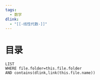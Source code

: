 ```yaml
---
tags:
  - 数学
dlink:
  - "[[-线性代数-]]"
---
```


# 目录
```dataview
LIST
WHERE file.folder=this.file.folder
AND contains(dlink,link(this.file.name))
```